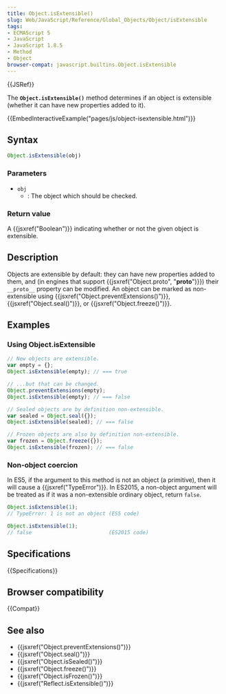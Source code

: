 ```yaml
---
title: Object.isExtensible()
slug: Web/JavaScript/Reference/Global_Objects/Object/isExtensible
tags:
- ECMAScript 5
- JavaScript
- JavaScript 1.8.5
- Method
- Object
browser-compat: javascript.builtins.Object.isExtensible
---
```

{{JSRef}}

The **`Object.isExtensible()`** method determines if an object is extensible
(whether it can have new properties added to it).

{{EmbedInteractiveExample("pages/js/object-isextensible.html")}}

## Syntax

```js
Object.isExtensible(obj)
```

### Parameters

- `obj`
  - : The object which should be checked.

### Return value

A {{jsxref("Boolean")}} indicating whether or not the given object is
extensible.

## Description

Objects are extensible by default: they can have new properties added to them,
and (in engines that support
{{jsxref("Object.proto", "__proto__")}}) their `__proto__`
property can be modified. An object can be marked as non-extensible using
{{jsxref("Object.preventExtensions()")}},
{{jsxref("Object.seal()")}}, or
{{jsxref("Object.freeze()")}}.

## Examples

### Using Object.isExtensible

```js
// New objects are extensible.
var empty = {};
Object.isExtensible(empty); // === true

// ...but that can be changed.
Object.preventExtensions(empty);
Object.isExtensible(empty); // === false

// Sealed objects are by definition non-extensible.
var sealed = Object.seal({});
Object.isExtensible(sealed); // === false

// Frozen objects are also by definition non-extensible.
var frozen = Object.freeze({});
Object.isExtensible(frozen); // === false
```

### Non-object coercion

In ES5, if the argument to this method is not an object (a primitive), then it
will cause a {{jsxref("TypeError")}}. In ES2015, a non-object argument
will be treated as if it was a non-extensible ordinary object, return `false`.

```js
Object.isExtensible(1);
// TypeError: 1 is not an object (ES5 code)

Object.isExtensible(1);
// false                         (ES2015 code)
```

## Specifications

{{Specifications}}

## Browser compatibility

{{Compat}}

## See also

- {{jsxref("Object.preventExtensions()")}}
- {{jsxref("Object.seal()")}}
- {{jsxref("Object.isSealed()")}}
- {{jsxref("Object.freeze()")}}
- {{jsxref("Object.isFrozen()")}}
- {{jsxref("Reflect.isExtensible()")}}
